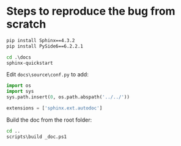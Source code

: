 # Steps to reproduce the bug from scratch

```bat
pip install Sphinx==4.3.2
pip install PySide6==6.2.2.1

cd .\docs
sphinx-quickstart
```

Edit `docs\source\conf.py` to add: 

```python
import os
import sys
sys.path.insert(0, os.path.abspath('../../'))

extensions = ['sphinx.ext.autodoc']
```

Build the doc from the root folder:

```bat
cd ..
scripts\build _doc.ps1
```